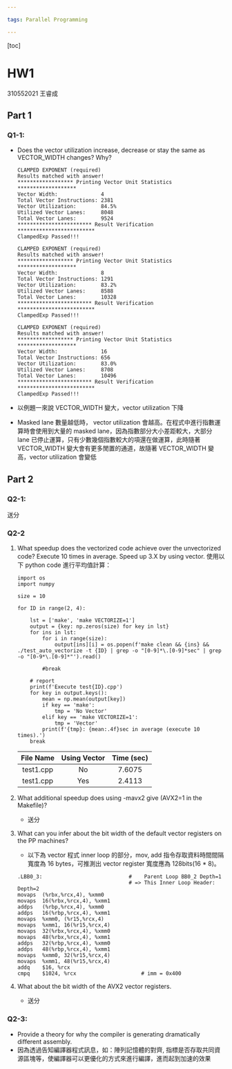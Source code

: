 ```yaml
---

tags: Parallel Programming

---
```


[toc]

# HW1
310552021 王睿成
## Part 1
### Q1-1: 
- Does the vector utilization increase, decrease or stay the same as VECTOR_WIDTH changes? Why?
    ```
    CLAMPED EXPONENT (required)
    Results matched with answer!
    ****************** Printing Vector Unit Statistics *******************
    Vector Width:              4
    Total Vector Instructions: 2381
    Vector Utilization:        84.5%
    Utilized Vector Lanes:     8048
    Total Vector Lanes:        9524
    ************************ Result Verification *************************
    ClampedExp Passed!!!
    ```

    ```
    CLAMPED EXPONENT (required)
    Results matched with answer!
    ****************** Printing Vector Unit Statistics *******************
    Vector Width:              8
    Total Vector Instructions: 1291
    Vector Utilization:        83.2%
    Utilized Vector Lanes:     8588
    Total Vector Lanes:        10328
    ************************ Result Verification *************************
    ClampedExp Passed!!!
    ```

    ```
    CLAMPED EXPONENT (required)
    Results matched with answer!
    ****************** Printing Vector Unit Statistics *******************
    Vector Width:              16
    Total Vector Instructions: 656
    Vector Utilization:        83.0%
    Utilized Vector Lanes:     8708
    Total Vector Lanes:        10496
    ************************ Result Verification *************************
    ClampedExp Passed!!!
    ```


- 以例題一來說 VECTOR_WIDTH 變大，vector utilization 下降
- Masked lane 數量越低時， vector utilization 會越高。在程式中進行指數運算時會使用到大量的 masked lane，因為指數部分大小差距較大，大部分 lane 已停止運算，只有少數幾個指數較大的項還在做運算，此時隨著 VECTOR_WIDTH 變大會有更多閒置的通道，故隨著 VECTOR_WIDTH 變高，vector utilization 會變低

## Part 2
### Q2-1:
送分

### Q2-2
1. What speedup does the vectorized code achieve over the unvectorized code?
    Execute 10 times in average.  Speed up 3.X by using vector.
    使用以下 python code 進行平均值計算：
    ```python=
    import os
    import numpy

    size = 10

    for ID in range(2, 4):

        lst = ['make', 'make VECTORIZE=1']
        output = {key: np.zeros(size) for key in lst}
        for ins in lst:
            for i in range(size):
                output[ins][i] = os.popen(f'make clean && {ins} && ./test_auto_vectorize -t {ID} | grep -o "[0-9]*\.[0-9]*sec" | grep -o "[0-9*\.[0-9]*"').read()

            #break

        # report
        print(f'Execute test{ID}.cpp')
        for key in output.keys():
            mean = np.mean(output[key])
            if key == 'make':
                tmp = 'No Vector'
            elif key == 'make VECTORIZE=1':
                tmp = 'Vector'
            print(f'{tmp}: {mean:.4f}sec in average (execute 10 times).')
        break
    ```
    | File Name | Using Vector | Time (sec) |
    |:---------:|:------------:|:----------:|
    | test1.cpp |      No      |   7.6075   |
    | test1.cpp |     Yes      |   2.4113   |

2. What additional speedup does using -mavx2 give (AVX2=1 in the Makefile)?
    - 送分
3. What can you infer about the bit width of the default vector registers on the PP machines?
    - 以下為 vector 程式 inner loop 的部分，mov, add 指令存取資料時間間隔寬度為 16 bytes，可推測出 vector register 寬度應為 128bits(16 * 8)。
    ```
    .LBB0_3:                            #    Parent Loop BB0_2 Depth=1
                                        # => This Inner Loop Header: Depth=2
	movaps	(%rbx,%rcx,4), %xmm0
	movaps	16(%rbx,%rcx,4), %xmm1
	addps	(%rbp,%rcx,4), %xmm0
	addps	16(%rbp,%rcx,4), %xmm1
	movaps	%xmm0, (%r15,%rcx,4)
	movaps	%xmm1, 16(%r15,%rcx,4)
	movaps	32(%rbx,%rcx,4), %xmm0
	movaps	48(%rbx,%rcx,4), %xmm1
	addps	32(%rbp,%rcx,4), %xmm0
	addps	48(%rbp,%rcx,4), %xmm1
	movaps	%xmm0, 32(%r15,%rcx,4)
	movaps	%xmm1, 48(%r15,%rcx,4)
	addq	$16, %rcx
	cmpq	$1024, %rcx                     # imm = 0x400
    ```
4. What about the bit width of the AVX2 vector registers.
    - 送分

### Q2-3: 
- Provide a theory for why the compiler is generating dramatically different assembly.
- 因為透過告知編譯器程式訊息，如：陣列記憶體的對齊, 指標是否存取共同資源區塊等，使編譯器可以更優化的方式來進行編譯，進而起到加速的效果
